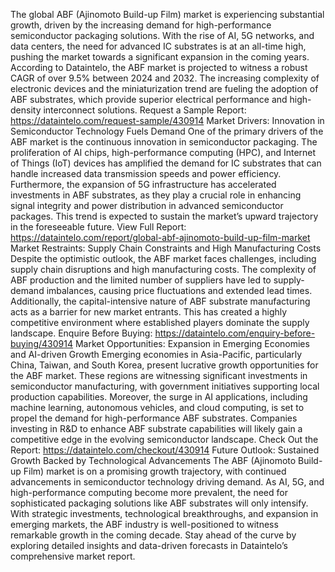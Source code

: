 The global ABF (Ajinomoto Build-up Film) market is experiencing substantial growth, driven by the increasing demand for high-performance semiconductor packaging solutions. With the rise of AI, 5G networks, and data centers, the need for advanced IC substrates is at an all-time high, pushing the market towards a significant expansion in the coming years.
According to Dataintelo, the ABF market is projected to witness a robust CAGR of over 9.5% between 2024 and 2032. The increasing complexity of electronic devices and the miniaturization trend are fueling the adoption of ABF substrates, which provide superior electrical performance and high-density interconnect solutions.
Request a Sample Report: https://dataintelo.com/request-sample/430914
Market Drivers: Innovation in Semiconductor Technology Fuels Demand
One of the primary drivers of the ABF market is the continuous innovation in semiconductor packaging. The proliferation of AI chips, high-performance computing (HPC), and Internet of Things (IoT) devices has amplified the demand for IC substrates that can handle increased data transmission speeds and power efficiency.
Furthermore, the expansion of 5G infrastructure has accelerated investments in ABF substrates, as they play a crucial role in enhancing signal integrity and power distribution in advanced semiconductor packages. This trend is expected to sustain the market’s upward trajectory in the foreseeable future.
View Full Report: https://dataintelo.com/report/global-abf-ajinomoto-build-up-film-market
Market Restraints: Supply Chain Constraints and High Manufacturing Costs
Despite the optimistic outlook, the ABF market faces challenges, including supply chain disruptions and high manufacturing costs. The complexity of ABF production and the limited number of suppliers have led to supply-demand imbalances, causing price fluctuations and extended lead times.
Additionally, the capital-intensive nature of ABF substrate manufacturing acts as a barrier for new market entrants. This has created a highly competitive environment where established players dominate the supply landscape.
Enquire Before Buying: https://dataintelo.com/enquiry-before-buying/430914
Market Opportunities: Expansion in Emerging Economies and AI-driven Growth
Emerging economies in Asia-Pacific, particularly China, Taiwan, and South Korea, present lucrative growth opportunities for the ABF market. These regions are witnessing significant investments in semiconductor manufacturing, with government initiatives supporting local production capabilities.
Moreover, the surge in AI applications, including machine learning, autonomous vehicles, and cloud computing, is set to propel the demand for high-performance ABF substrates. Companies investing in R&D to enhance ABF substrate capabilities will likely gain a competitive edge in the evolving semiconductor landscape.
Check Out the Report: https://dataintelo.com/checkout/430914
Future Outlook: Sustained Growth Backed by Technological Advancements
The ABF (Ajinomoto Build-up Film) market is on a promising growth trajectory, with continued advancements in semiconductor technology driving demand. As AI, 5G, and high-performance computing become more prevalent, the need for sophisticated packaging solutions like ABF substrates will only intensify.
With strategic investments, technological breakthroughs, and expansion in emerging markets, the ABF industry is well-positioned to witness remarkable growth in the coming decade. Stay ahead of the curve by exploring detailed insights and data-driven forecasts in Dataintelo’s comprehensive market report.
